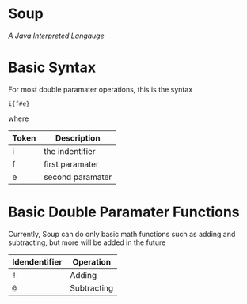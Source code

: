 # Soup
*A Java Interpreted Langauge*

# Basic Syntax
For most double paramater operations, this is the syntax

`i{f#e}`

where 

Token | Description
---- | ---
i | the indentifier
f | first paramater
e | second paramater

# Basic Double Paramater Functions
Currently, Soup can do only basic math functions such as adding and subtracting, but more will be added in the future

Idendentifier | Operation
----- | -----
`!` | Adding
`@` | Subtracting

